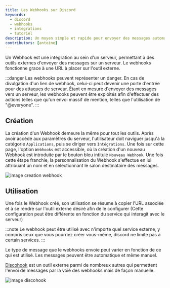 ```yaml
---
title: Les Webhooks sur Discord
keywords:
  - discord
  - webhooks
  - integrations
  - tutoriel
description: Un moyen simple et rapide pour envoyer des messages automatiques.
contributors: [antoine]
---
```


Un Webhook est une intégration au sein d'un serveur, permettant à des outils externes d'envoyer des messages sur un serveur. Le webhooks fonctionne grace à une URL à placer sur l'outil externe.

:::danger
Les webhooks peuvent représenter un danger. En cas de divulgation d'un lien de webhook, celui-ci peut devenir une porte d'entrée pour des attaques de serveur. Étant en mesure d'envoyer des messages vers un serveur, les webhooks peuvent être exploités afin d'effectuer des actions telles que qu'un envoi massif de mention, telles que l'utilisation de "@everyone".
:::

## Création
La création d'un Webhook demeure la même pour tout les outils. Après avoir accédé aux paramètres du serveur, l'utilisateur doit naviguer jusqu'à la catégorie `Applications`, puis se diriger vers `Intégrations`. Une fois sur cette page, l'option `Webhooks` est accessible, où la création d'un nouveau Webhook est introduite par le bouton bleu intitulé `Nouveau Webhook`. Une fois cette étape franchie, la personnalisation du Webhook s'effectue en lui attribuant un nom et en sélectionnant le salon destinataire des messages.

![image creation webhook](http://i.dfr.gg/7JKT.png)

## Utilisation
Une fois le Webhook créé, son utilisation se résume à copier l'URL associée et à se rendre sur l'outil externe désiré afin de le configurer (Cette configuration peut être différente en fonction du service qui interagit avec le serveur)

:::note 
Le webhook peut être utilisé avec n'importe quel service externe, y compris ceux que vous pourriez créer vous-même, discord ne limite pas à certain services.
:::

Le type de message que le webhooks envoie peut varier en fonction de ce qui est utilisé. Les messages peuvent être automatique et même manuel.

[Discohook](https://discohook.org/) est un outil externe parmi de nombreux autres qui permettent l'envoi de messages par la voie des webhooks mais de façon manuelle.

![image discohook](http://i.dfr.gg/I05C.png)
